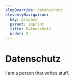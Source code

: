 ```yaml
---
slugOverride: datenschutz
eleventyNavigation:
  key: privacy
  parent: imprint
  title: Datenschutz
  order: 3
---
```

# Datenschutz

I am a person that writes stuff.
